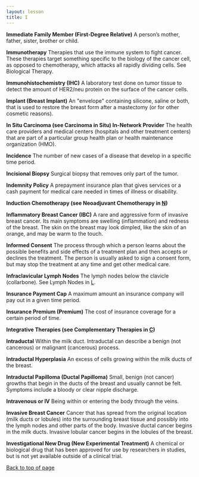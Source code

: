 ```yaml
---
layout: lesson
title: I
---
```


<a name="top"></a>

**Immediate Family Member (First-Degree Relative)** 
A person’s mother, father, sister, brother or child.

**Immunotherapy** 
Therapies that use the immune system to fight cancer. These therapies target something specific to the biology of the cancer cell, as opposed to chemotherapy, which attacks all rapidly dividing cells. See Biological Therapy.

**Immunohistochemistry  (IHC)** 
A laboratory test done on tumor tissue to detect the amount of HER2/neu protein on the surface of the cancer cells.

**Implant (Breast Implant)** 
An "envelope" containing silicone, saline or both, that is used to restore the breast form after a mastectomy (or for other cosmetic reasons).

**In Situ Carcinoma (see Carcinoma in Situ) In-Network Provider** 
The health care providers and medical centers (hospitals and other treatment
centers) that are part of a particular group health plan or health maintenance organization (HMO).

**Incidence** 
The number of new cases of a disease that develop in a specific time period.

**Incisional Biopsy** 
Surgical biopsy that removes only part of the tumor.

**Indemnity Policy** 
A prepayment insurance plan that gives services or a cash payment for medical care needed in times of illness or disability.

**Induction Chemotherapy (see Neoadjuvant Chemotherapy in [N](/N/index.html))**  

**Inflammatory Breast Cancer (IBC)** 
A rare and aggressive form of invasive breast cancer. Its main symptoms are
swelling (inflammation) and redness of the breast. The skin on the breast may look dimpled, like the skin of an orange, and may be warm to the touch.

**Informed Consent** 
The process through which a person learns about the possible benefits and side effects of a treatment plan and then accepts or declines the treatment. The person is usually asked to sign a consent form, but may stop the treatment at any time and get other medical care.

**Infraclavicular Lymph Nodes** 
The lymph nodes below the clavicle (collarbone). See Lymph Nodes in [L](/L/index.html).

**Insurance Payment Cap** 
A maximum amount an insurance company will pay out in a given time period.

**Insurance Premium (Premium)** 
The cost of insurance coverage for a certain period of time.

**Integrative Therapies (see Complementary Therapies in [C](/C/index.html))** 

**Intraductal** 
Within the milk duct. Intraductal can describe a benign (not cancerous) or malignant (cancerous) process.

**Intraductal Hyperplasia** 
An excess of cells growing within the milk ducts of the breast.

**Intraductal Papilloma (Ductal Papilloma)** 
Small, benign (not cancer) growths that begin in the ducts of the breast and usually cannot be felt. Symptoms include a bloody or clear nipple discharge.

**Intravenous or IV** 
Being within or entering the body through the veins.

**Invasive Breast Cancer** 
Cancer that has spread from the original location (milk ducts or lobules) into the surrounding breast tissue and possibly into the lymph nodes and other parts of   the body. Invasive ductal cancer begins in the milk ducts. Invasive lobular cancer begins in the lobules of the breast.

**Investigational New Drug (New Experimental Treatment)** 
A chemical or biological drug that has been approved for use by researchers in studies, but is not yet available outside of a clinical trial.
 
<a href="#top">Back to top of page</a>
